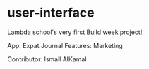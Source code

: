 # user-interface

Lambda school's very first Build week project!

App: Expat Journal
Features: Marketing

Contributor: Ismail AlKamal
